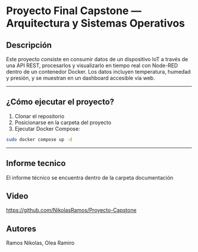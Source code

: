 # Proyecto Final Capstone — Arquitectura y Sistemas Operativos

## Descripción

Este proyecto consiste en consumir datos de un dispositivo IoT a través de una API REST, procesarlos y visualizarlo en tiempo real con Node-RED dentro de un contenedor Docker. Los datos incluyen temperatura, humedad y presión, y se muestran en un dashboard accesible vía web.

---

## ¿Cómo ejecutar el proyecto?

1. Clonar el repositorio 
2. Posicionarse en la carpeta del proyecto 
3. Ejecutar Docker Compose:

```bash
sudo docker compose up -d
```

---

## Informe tecnico

El informe técnico se encuentra dentro de la carpeta documentación

## Video

https://github.com/NikolasRamos/Proyecto-Capstone

## Autores

Ramos Nikolas, Olea Ramiro
